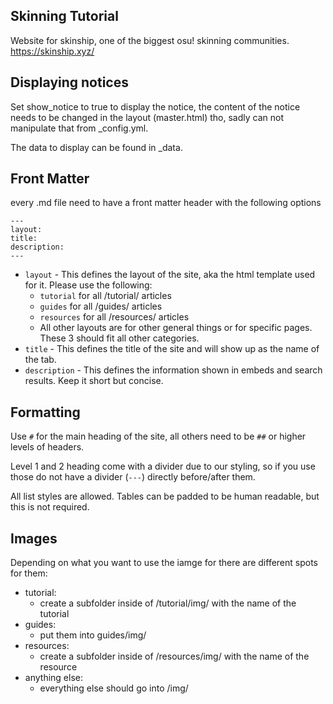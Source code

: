 ## Skinning Tutorial

Website for skinship, one of the biggest osu! skinning communities.
https://skinship.xyz/

## Displaying notices

Set show_notice to true to display the notice, the content of the notice needs to be changed in the layout (master.html) tho, sadly can not manipulate that from \_config.yml.

The data to display can be found in \_data.

## Front Matter

every .md file need to have a front matter header with the following options

```
---
layout:
title:
description:
---
```

-   `layout` - This defines the layout of the site, aka the html template used for it. Please use the following:
    -   `tutorial` for all /tutorial/ articles
    -   `guides` for all /guides/ articles
    -   `resources` for all /resources/ articles
    -   All other layouts are for other general things or for specific pages. These 3 should fit all other categories.
-   `title` - This defines the title of the site and will show up as the name of the tab.
-   `description` - This defines the information shown in embeds and search results. Keep it short but concise.

## Formatting

Use `#` for the main heading of the site, all others need to be `##` or higher levels of headers.

Level 1 and 2 heading come with a divider due to our styling, so if you use those do not have a divider (`---`) directly before/after them.

All list styles are allowed. Tables can be padded to be human readable, but this is not required.

## Images

Depending on what you want to use the iamge for there are different spots for them:

-   tutorial:
    -   create a subfolder inside of /tutorial/img/ with the name of the tutorial
-   guides:
    -   put them into guides/img/
-   resources:
    -   create a subfolder inside of /resources/img/ with the name of the resource
-   anything else:
    -   everything else should go into /img/
